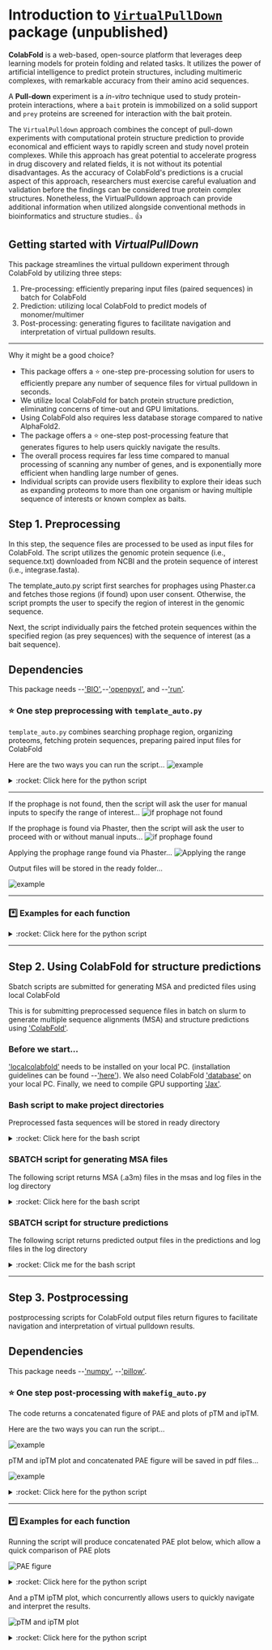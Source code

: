 # Introduction to [`VirtualPullDown`](https://github.com/heeropang/VirtualPullDown/tree/main) package (unpublished)
<!-- What is this for? -->
**ColabFold** is a web-based, open-source platform that leverages deep learning models for protein folding and related tasks. It utilizes the power of artificial intelligence to predict protein structures, including multimeric complexes, with remarkable accuracy from their amino acid sequences. 

A **Pull-down** experiment is a *in-vitro* technique used to study protein-protein interactions, where a `bait` protein is immobilized on a solid support and `prey` proteins are screened for interaction with the bait protein. 

The `VirtualPulldown` approach combines the concept of pull-down experiments with computational protein structure prediction to provide economical and efficient ways to rapidly screen and study novel protein complexes. While this approach has great potential to accelerate progress in drug discovery and related fields, it is not without its potential disadvantages. As the accuracy of ColabFold's predictions is a crucial aspect of this approach, researchers must exercise careful evaluation and validation before the findings can be considered true protein complex structures. Nonetheless, the VirtualPulldown approach can provide additional information when utilized alongside conventional methods in bioinformatics and structure studies.. :thumbsup:

## Getting started with *VirtualPullDown*
This package streamlines the virtual pulldown experiment through ColabFold by utilizing three steps:
1.  Pre-processing: efficiently preparing input files (paired sequences) in batch for ColabFold
2.  Prediction: utilizing local ColabFold to predict models of monomer/multimer
3.  Post-processing: generating figures to facilitate navigation and interpretation of virtual pulldown results.
------------------
Why it might be a good choice?
<!-- Why it might be a good choice? -->
* This package offers a :star: one-step pre-processing solution for users to efficiently prepare any number of sequence files for virtual pulldown in seconds. 
* We utilize local ColabFold for batch protein structure prediction, eliminating concerns of time-out and GPU limitations. 
* Using ColabFold also requires less database storage compared to native AlphaFold2.
* The package offers a :star: one-step post-processing feature that generates figures to help users quickly navigate the results. 
* The overall process requires far less time compared to manual processing of scanning any number of genes, and is exponentially more efficient when handling large number of genes.
* Individual scripts can provide users flexibility to explore their ideas such as expanding proteoms to more than one organism or having multiple sequence of interests or known complex as baits.   

## Step 1. Preprocessing
In this step, the sequence files are processed to be used as input files for ColabFold. The script utilizes the genomic protein sequence (i.e., sequence.txt) downloaded from NCBI and the protein sequence of interest (i.e., integrase.fasta).

The template_auto.py script first searches for prophages using Phaster.ca and fetches those regions (if found) upon user consent. Otherwise, the script prompts the user to specify the region of interest in the genomic sequence.

Next, the script individually pairs the fetched protein sequences within the specified region (as prey sequences) with the sequence of interest (as a bait sequence).

## Dependencies

This package needs --['BIO'](https://biopython.org),--['openpyxl'](https://foss.heptapod.net/openpyxl/openpyxl), and --['run'](https://github.com/heeropang/VirtualPullDown/tree/main/preprocessing/run).  

### :star: One step preprocessing with `template_auto.py`
`template_auto.py` combines searching prophage region, organizing proteoms, fetching protein sequences, preparing paired input files for ColabFold

Here are the two ways you can run the script...
![example](./preprocessing/figures/command_template_auto.png)

<details>
   <summary> :rocket: Click here for the python script </summary>
   
   ```Python
   #!/usr/bin/env python
   """
   Usage:        ./template_auto.py
   Author:       Heewhan Shin
   Author_email: hshin40@gmail.com
   Date:         April 25, 2023
   Description:  This script identifies prophages (if any) then produces paired input sequence files for multimer predictions using localcolabfold.
   """ 
   from run import create_mastertable, identify_prophage_region, filter_prey_sequences, combine_pairwise_batch
   import subprocess
   import glob
   import os
   import sys
   import argparse
 
   ## Specify inputs
   ###########################################################
   path            = "./"                  #Working directory
   filename        = 'sequence'            #Genomic sequence
   prey_size_limit = 400                   #Residue size
   bait_name       = 'Bt24'                #Name of integrase
   accession_number= 'NZ_NVLR01000020.1'
   ###########################################################

   parser = argparse.ArgumentParser(description='Identify prophages and prepare input sequence files for multimer predictions using localcolabfold')
   parser.add_argument('bait_name_given', metavar='bait_name_given', type=str, nargs='?', default=None, help='Name of integrase')
   parser.add_argument('accession_number_given', metavar='accession_number_given', type=str, nargs='?', default=None, help='Accession number of the genomic sequence')
   args = parser.parse_args()

   if args.bait_name_given and args.accession_number_given:
       bait_name = args.bait_name_given
       accession_number = args.accession_number_given
       print(f"Name of integrase: {args.bait_name_given}")
       print(f"Accession number of the genomic sequence: {args.accession_number_given}")
   else:
       bait_name = bait_name
       accession_number = accession_number
       print("No arguments provided...")
       print("Using the following inputs found in the script...")
       print(f"Name of integrase: {bait_name}")
       print(f"Accession number of the genomic sequence: {accession_number}")
 
   ## Checking prerequisite files
   if not os.path.isfile("%s.txt"%(filename)):
       print("Error: please check if the genomic sequence is saved in the directory")
       exit(1)
   if not os.path.isfile("%s.fasta"%(bait_name)):
       print("Error: %s.fasta does not exist\n"%(bait_name))
       exit(1)
   if not os.path.isfile("%s_bait_truncated.fasta"%(bait_name)):
       print("Error: %s_bait_truncated.fasta does not exist\n"%(bait_name))
       exit(1)
 
   ## Fixing the genomic sequence formatting issue if it exists
   sed_cmd = "sed -e 's/\[db_xref=[^]]*\] //g' sequence.txt >sequence_check.txt"
   subprocess.call(sed_cmd, shell=True)
      
   ## Preparing subdirectories
   subprocess.call("mkdir fa ready", shell=True)
   subprocess.call("rm fa/*", stdout=subprocess.DEVNULL, stderr=subprocess.DEVNULL, shell=True)
   subprocess.call("rm ready/*", stdout=subprocess.DEVNULL, stderr=subprocess.DEVNULL, shell=True)
   range           = 'range.txt'
   filenames       = sorted(glob.glob("./fa/"+"*.fa"))
   
   ## create mastertable
   create_mastertable(path, filename, prey_size_limit, bait_name)
   subprocess.call("echo Searching for prophage using Phaster..\n", shell=True)
   
   ## Search prophage
   identify_prophage_region(accession_number)
   
   if os.path.isfile(range):
       user_input = input("Regions of prophages identified. Do you want to use the identified range? (y/n): ")
       if user_input.lower() == "y":
           with open(range, 'r') as f:
               filter_start, filter_end= f.readline().strip().split()
               filter_start    = int(filter_start)
               filter_end      = int(filter_end)
               print("Using the identified range from Phaster: %d to %d"%(filter_start, filter_end))
       elif user_input.lower()=="n":
           print("Proceed with manual input of the range.")
           filter_start = int(input("Enter the range start: "))
           filter_end   = int(input("Enter the range end: "))
       else:
           print("Invalid input. Please enter 'y or 'no'.")
           exit(1)
   else:
       print("Prophages not identified. Proceed with manual input of the range.")
       filter_start = int(input("Enter the range start: "))
       filter_end   = int(input("Enter the range end: "))
      
   # Filter prey sequences
   filter_prey_sequences(path, filename, prey_size_limit, bait_name, filter_start, filter_end)
   subprocess.call("mv ./*.fa fa/", shell=True)
      
   combine_pairwise_batch(path, filenames, bait_name)
   subprocess.call("mv fa/*.fasta ready/", shell=True)
   subprocess.call("echo Preprocessing is complete..\n", shell=True)
   subprocess.call("echo Input files saved in ready folder..\n", shell=True)
   ```
</details>

------------------

If the prophage is not found, then the script will ask the user for manual inputs to specify the range of interest...
![if prophage not found](./preprocessing/figures/manual_input.png)

If the prophage is found via Phaster, then the script will ask the user to proceed with or without manual inputs...
![if prophage found](./preprocessing/figures/yn_input.png)

Applying the prophage range found via Phaster...
![Applying the range](./preprocessing/figures/automatic_input.png)

Output files will be stored in the ready folder...

![example](./preprocessing/figures/output_template_auto.png)

--------------------------------------------
### :asterisk: Examples for each function
<details>
   <summary> :rocket: Click here for the python script </summary>
   
   ### Search for prophage

   The following code snippet search for prophage using --['phaster'](https://phaster.ca/)'s URLAPI with genomic sequence's accession code.  

   ```Python
   from run import identify_prophage_region
   import re
   import subprocess
   import sys
   from Bio import SeqIO
   from os.path import join
   from openpyxl import Workbook
   path            = "./"                  #Working directory
   filename        = 'sequence'            #Genomic sequence
   prey_size_limit = 400                   #Residue size
   bait_name       = 'Sa34'                #Name of integrase
   accession_number= 'NZ_FJQW01000022.1'
   identify_prophage_region(accession_number)
   ```
   ### Create a master table to naviagate gene information

   The method create_mastertable returns a master table in the form of an Excel file (mastertable.xlsx) containing locus_tag, gene description, gene size, and location information. The following code snippet shows how to generate the master table using create_mastertable.

   ```Python
   # Create a master table ...
   from run import create_mastertable 
   path            = "./"                  #Working directory
   filename        = 'sequence'            #Genomic sequence
   prey_size_limit = 400                   #Residue size
   bait_name       = 'Sa34'                #Name of integrase
   create_mastertable(path, filename, prey_size_limit, bait_name)
   ```

   A master table keeps gene information.

   ![Master table](./preprocessing/figures/mastertable.png)

   ### Apply the range of interest 
   The method `filter_prey_sequences` applies identified prophage or user-specified range and returns a filtered.xlsx table, gene sequences.
   The following example show how to achieve it using filter_prey_sequences

   ```Python
   # Fetch sequences to screen
   from run import filter_prey_sequences
   path            = "./"                  #Working directory
   filename        = 'sequence'            #Genomic sequence
   prey_size_limit = 400                   #Residue size
   bait_name       = 'Sa34'                #Name of integrase
   filter_start    = 36108        
   filter_end      = 57723   
   filter_prey_sequences(path, filename, prey_size_limit, bait_name, filter_start, filter_end)
   ```
   A filtered table keeps track of which sequences are fetched and skipped.
   ![Filtered table](./figures/filtered.png)

   ### Pair sequences to be screened to the sequence of interest
   The method `combine_pairwise_batch` returns paired sequences in fasta format (seq1:seq2, seq1:seq3,...,seq1:seqn) to to be used as input files for ColabFold.
   The following example show how to achieve it using combine_pairwise_batch

   ```Python
   # Pairing sequences
   from run import combine_pairwise_batch
   path            = "./"                  #Working directory
   filenames       = sorted(glob.glob("./fa/"+"*.fa"))
   bait_name       = 'Sa34'                #Name of integrase
   combine_pairwise_batch(path, filenames, bait_name)
   ```
</details>

-----------------------------------------------------------------------------------

## Step 2. Using ColabFold for structure predictions
Sbatch scripts are submitted for generating MSA and predicted files using local ColabFold
<!-- What is this for? --> 
This is for submitting preprocessed sequence files in batch on slurm to generate multiple sequence alignments (MSA) and structure predictions using ['ColabFold'](https://github.com/sokrypton/ColabFold). 

### Before we start...
['localcolabfold'](https://github.com/YoshitakaMo/localcolabfold) needs to be installed on your local PC. 
(installation guidelines can be found --['here'](https://github.com/YoshitakaMo/localcolabfold)).
We also need ColabFold ['database'](https://colabfold.mmseqs.com/) on your local PC.
Finally, we need to compile GPU supporting ['Jax'](https://github.com/markusschmitt/vmc_jax/blob/master/documentation/readme/compile_jax_on_cluster.md).

### Bash script to make project directories
Preprocessed fasta sequences will be stored in ready directory
<details>
   <summary> :rocket: Click here for the bash script </summary>
   
   ```Bash
   #!/bin/bash
   echo "setting up directories for $1 integrase"
   echo "copy and paste the following line for rsync"
   echo "rsync -auvz * heewhan@midway3.rcc.uchicago.edu:/beagle3/price/top_search/$1/ready"
   mkdir $1 
   cd $1
   mkdir ready msas predictions log
   ```
</details>

### SBATCH script for generating MSA files
The following script returns MSA (.a3m) files in the msas and log files in the log directory
<details>
   <summary> :rocket: Click here for the bash script </summary>
   
   ```Bash
   #!/bin/bash
   #SBATCH --job-name=msa_search
   #SBATCH --account=pi-price
   #SBATCH -c 4                                 # Requested cores
   #SBATCH --time=42:00:00                    # Runtime in D-HH:MM format
   #SBATCH --partition=beagle3                    # Partition to run in
   #SBATCH --mem=128GB                           # Requested Memory
   #SBATCH -o ./log/search.out                          
   #SBATCH -e ./log/search.err                        

   module load gcc/10.2.0 cuda/11.2
   source ~/.bash_profile

   colabfold_search --db-load-mode 0 \
   --mmseqs mmseqs \
   --use-env 1 \
   --use-templates 0 \
   --threads 3 \
   ready /software/colabfold-data msas
   ```
</details>

### SBATCH script for structure predictions
The following script returns predicted output files in the predictions and log files in the log directory

<details>
   <summary> :rocket: Click me for the bash script </summary>
   
   ```Bash
   #!/bin/bash
   #SBATCH --job-name=Predict
   #SBATCH --account=pi-price
   #SBATCH --partition=beagle3
   #SBATCH --nodes=1
   #SBATCH --time=12:00:00
   #SBATCH --ntasks-per-node=1
   #SBATCH --cpus-per-task=8
   #SBATCH --gres=gpu:2
   #SBATCH --constraint=a100
   #SBATCH --mem=48G
   #SBATCH --output=./log/predict.out
   #SBATCH --error=./log/predict.err

   #module load alphafold/2.2.0 cuda/11.3
   module load cuda/11.5
   cd $SLURM_SUBMIT_DIR
   
   echo "GPUs available: $CUDA_VISIBLE_DEVICES"
   echo "CPU cores: $SLURM_CPUS_PER_TASK"
   
   nvidia-smi
   
   colabfold_batch --use-gpu-relax --num-recycle 5 --num-models 5 msas predictions
   ```
</details>

----------------------------------------------------
<!-- What is this for? -->

## Step 3. Postprocessing 
postprocessing scripts for ColabFold output files return figures to facilitate navigation and interpretation of virtual pulldown results.
## Dependencies
This package needs --['numpy'](https://numpy.org/), --['pillow'](https://pillow.readthedocs.io/en/stable/).

### :star: One step post-processing with `makefig_auto.py`
The code returns a concatenated figure of PAE and plots of pTM and ipTM.

Here are the two ways you can run the script...

![example](./postprocessing/figures/command_makefig_auto.png)

pTM and ipTM plot and concatenated PAE figure will be saved in pdf files...

![example](./postprocessing/figures/prompt_makefig_auto.png)

<details>
   <summary> :rocket: Click here for the python script </summary>
   
   ```Python
   #!/usr/bin/env python
   """
   Usage:        ./makefig_auto.py
   Author:       Heewhan Shin
   Author_email: hshin40@gmail.com
   Date:         April 28, 2023
   Description:  This script extracts pTM and ipTM values from output files and produces a scatter plot and concatenate all PAE plots.
   """
   from run import concatenate_images, plot_ptm_iptm, convert_to_pdf, rename_files
   import subprocess
   import os
   import argparse

   ## Specify inputs
   ###########################################################
   path            = "./"                  #Working directory
   bait_name       = 'Bt24'                #Name of integrase
   title_offset    = 2                     #Change number to adjust location of the title
   f_width         = 12                    #Figure width
   f_height        = 5                     #Figure height
   fontsize        = 10                    #Decrease the font and figure sizes or margins to fit a plot in a white space 
   margin_top      = 10                    
   margin_bot      = 10 
   margin_left     = 10
   margin_right    = 10
   key_position    = 'left'                # right, left, topleft, topright..etc
   ###########################################################

   parser = argparse.ArgumentParser(description='Generate pTM and ipTM plot and concatenated PAE figure')
   parser.add_argument('bait_name_given', metavar='bait_name_given', type=str, nargs='?', default=None, help='Name of integrase')
   args = parser.parse_args()

   if args.bait_name_given is not None:
       bait_name = args.bait_name_given
       print(f"Making figures using the name provided: {bait_name}")
   else:
       print("No arguments provided...")
       print("Using the following inputs found in the script...")
       print(f"Name of integrase: {bait_name}")
   
   rename_files(path)

figures=['%s.eps'%(bait_name),'%s_pae.png'%(bait_name)]

   if os.path.isfile("%s_pae.png"%(bait_name)):
       print("Concatenated %s_pae figure already exists.."%(bait_name))
       print("Stopping process. Please check the figure..")
       exit(1)

   ##making PAE plots
   result = concatenate_images(path)
   result.save('%s_pae.png'%(bait_name))

   subprocess.call("echo pae plots are concatenated...", shell=True)
   subprocess.call("echo plotting pTM and iPTM values...\n", shell=True)

   ##plotting ptm and iptm data
   plot_ptm_iptm(bait_name, title_offset, path, f_width, f_height, fontsize, margin_top, margin_bot, margin_left, margin_right, key_position)
   subprocess.call("echo pTM, iPTM values are plotted...\n", shell=True)
   subprocess.call("echo converting eps to pdf...",shell=True)

   ##converting figures to pdf
   convert_to_pdf(figures)
   ```
</details>

--------------------------------------

### :asterisk: Examples for each function
Running the script will produce concatenated PAE plot below, which allow a quick comparison of PAE plots

![PAE figure](./postprocessing/figures/Nm60_pae.png)

<details>
   <summary> :rocket: Click here for the python script </summary>

   ### Renaming output files to locus_tag
   a python script to rename output files from ColabFold
   ```Python
   #!/usr/bin/env python3
   # -*- coding: utf-8 -*-
   import os

   new_names=[]

   # Directory containing the files
   path = "./"

   # Get a list of files in the directory
   files = os.listdir(path)
   ##
   # Filter the files to get only the ones with .a3m extension
   a3m_files = sorted([f for f in files if f.endswith(".a3m")])
   a3m_files = sorted(a3m_files, key=lambda x: int(x.split(".")[0]))
   for a3m_file in a3m_files:
       with open(a3m_file, "r") as f:
           lines=f.readlines()
           second_line =lines[1]
           new_names.append(second_line.split( )[1])
   
   # Iterate over the a3m files and rename the corresponding files with the new names
   name_dict = {}
   for a3m_file, new_file in zip(a3m_files, new_names):
       keyword = a3m_file.split(".")[0] + '_'
       name_dict[keyword] = new_file
   for file in files:
       # check if file starts with any of the keys in name_dict
       for key in name_dict.keys():
           if file.startswith(key):
               new_filename = file.replace(key, name_dict[key]+'_',1)
               #rename
               os.rename(os.path.join(path, file), os.path.join(path, new_filename))
               break
   ```
   ### Concetanate PAE plots
   
   The following code snippet concatenate all PAE plots in the project directory and returns one figure.  
   
   ```Python
   #!/usr/bin/env python3
   # -*- coding: utf-8 -*-

   import glob
   from PIL import Image, ImageDraw, ImageFont
   import os

   def concatenate_images(folder_path, title_font_size=16):
       # Get all PNG files in the directory
       image_files = glob.glob(f'{folder_path}/*.png')
   
       # Open all images
       images = [Image.open(img) for img in image_files]
   
       # Get dimensions of the first image
       width, height = images[0].size
   
       # Create a new image with the same width and the combined height of all images
       result = Image.new('RGB', (width, height * len(images)), color='white')
   
       # Paste each image into the result image vertically
       for i, img in enumerate(images):
           result.paste(img, (0, i * height))
   
       # Add a title to each image
       title_font = ImageFont.load_default()
       draw = ImageDraw.Draw(result)
       title_font_size = 24
       for i, img_file in enumerate(image_files):
           label = os.path.basename(img_file)
           label_width, label_height = draw.textsize(label, font=title_font)
           draw.text((0, i * height), label, font=title_font, fill=(0, 0, 0))
   
       return result
   
   folder_path = './'
   result = concatenate_images(folder_path)
   result.save('result.png')
   ```
</details>

And a pTM ipTM plot, which concurrently allows users to quickly navigate and interpret the results. 

![pTM and ipTM plot](./postprocessing/figures/Nm60.png)

<details>
   <summary> :rocket: Click here for the python script </summary>
   ### Plot pTM and ipTM values

   The method `plot_ptm_iptm` fetches pTM and ipTM values from json files of ColabFold output and use gnuplot to plot the values.

   ```Python
   #!/usr/bin/env python3
   # -*- coding: utf-8 -*-
   import json
   import subprocess
   import numpy as np
   import glob

   #This script will extract pTM, ipTM from *_seed_000.json files and plot them to compare between files
   ########################################
   bait_name    ='Se37'
   title_offset = 2
   folder_path  ='.'
   f_width      = 12 #figure width
   f_height     = 5  #figure height
   fontsize     = 10
   margin_top   = 10
   margin_bot   = 10
   margin_left  = 10
   margin_right = 11
   key_position = 'left'
   ########################################
   ptms=[]
   iptms=[]
   pae_data=[]
   gnu_data=[]
   json_files = glob.glob(f'{folder_path}/*_seed_000.json')
   for json_file in sorted(json_files):
       with open (json_file) as f:
           data=json.load(f)
           ptms.append(data['ptm'])
           iptms.append(data['iptm'])

   for i, p, ip in zip(sorted(json_files), ptms, iptms):
       pae_data.append(\
   f"{i.split('.fa_pair_scores_rank')[0][2:]+'_'+i.split('.fa_pair_scores_rank_00')[1][:1]} {p:.2f} {ip:.2f}")
   
   for data in pae_data:
       gnu_data.append(data.replace('_','.'))

   # Plot the graph using gnuplot
   with open('%s.gp'%(bait_name), 'w') as f:
       # Define the plot settings
       f.write('set term x11\n')
       f.write('set tmargin %d\n'%(margin_top))
       f.write('set bmargin %d\n'%(margin_bot))
       f.write('set lmargin %d\n'%(margin_left))
       f.write('set rmargin %d\n'%(margin_right))
       f.write('set title "%s alphafold pulldown" font "Helvetica-Bold, 18" offset 0,%d \n'%(bait_name,title_offset))
       f.write('set xlabel "predicted models"\n')
       f.write('set ylabel "pTM and ipTM values"\n')
       f.write('set key %s\n'%(key_position))
       f.write('set xtics rotate by -45\n')
       f.write('set key box lt -1 lw 2\n')
       f.write('set x2tics out\n')
       f.write('set x2tics rotate by 45\n')
       f.write('set grid xtics\n')
       f.write('set grid x2tics\n')
       f.write('set terminal postscript eps enhanced color solid "Helvetica" %d size %d,%d\n'%(fontsize, f_width, f_height))
       f.write('set output "%s.eps"\n'%(bait_name))
       # Plot the data
       f.write('plot "-" u 1:3:4:xticlabels(2) w p pt 7 lc rgb "red" notitle, "-" u 1:3:4:x2ticlabel(2) w p pt 7 lc rgb "red" notitle, "-" u 1:4 w lp pt 7 lc rgb "blue" t "ipTM", "-" u 1:3 w lp pt 7 lc rgb "red" t "pTM" \n')
    
       for i in range(0,len(gnu_data),2):
           f.write('{} {}\n'.format(i+1,gnu_data[i]))
       f.write('e\n')
       for i in range(1,len(gnu_data),2): 
           f.write('{} {}\n'.format(i+1,gnu_data[i]))
       f.write('e\n')
       for i in range(len(gnu_data)):
           f.write('{} {}\n'.format(i+1,gnu_data[i]))
       f.write('e\n')
       for i in range(len(gnu_data)):
           f.write('{} {}\n'.format(i+1,gnu_data[i]))
       f.write('e\n')
   # Call gnuplot to create the graph
   subprocess.call(['gnuplot', '%s.gp'%(bait_name)])
   ```
</details>

